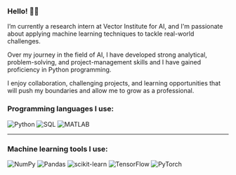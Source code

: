 ### Hello! 👋🏻


I’m currently a research intern at Vector Institute for AI, and I'm passionate about applying machine learning techniques to tackle real-world challenges.

Over my journey in the field of AI, I have developed strong analytical, problem-solving, and project-management skills and I have gained proficiency in Python programming. 

I enjoy collaboration, challenging projects, and learning opportunities that will push my boundaries and allow me to grow as a professional.


### Programming languages I use:

![Python](https://img.shields.io/badge/Python-%23013243.svg?style=for-the-badge&logo=Python&logoColor=white)
![SQL](https://img.shields.io/badge/SQL-%230074C1.svg?style=for-the-badge&logo=sql&logoColor=white)
![MATLAB](https://img.shields.io/badge/matlab-%23FF5200.svg?style=for-the-badge&logo=mathworks&logoColor=white)


---------------------
### Machine learning tools I use:

![NumPy](https://img.shields.io/badge/numpy-%23013243.svg?style=for-the-badge&logo=numpy&logoColor=white)
![Pandas](https://img.shields.io/badge/pandas-%23150458.svg?style=for-the-badge&logo=pandas&logoColor=white)
![scikit-learn](https://img.shields.io/badge/scikit--learn-%23F7931E.svg?style=for-the-badge&logo=scikit-learn&logoColor=white)
![TensorFlow](https://img.shields.io/badge/TensorFlow-%23FF6F00.svg?style=for-the-badge&logo=TensorFlow&logoColor=white)
![PyTorch](https://img.shields.io/badge/PyTorch-%23EE4C2C.svg?style=for-the-badge&logo=PyTorch&logoColor=white)



<!-- 
This is a cool thing, just use it when your repo is nicer :D
[![Anurag's GitHub stats](https://github-readme-stats.vercel.app/api?username=aminfadaei116)](https://github.com/anuraghazra/github-readme-stats) -->
